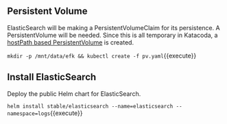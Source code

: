## Persistent Volume ##

ElasticSearch will be making a PersistentVolumeClaim for its persistence. A PersistentVolume will be needed. Since this is all temporary in Katacoda, a [hostPath based PersistentVolume](https://kubernetes.io/docs/tasks/configure-pod-container/configure-persistent-volume-storage/#create-a-persistentvolume) is created.

`mkdir -p /mnt/data/efk && kubectl create -f pv.yaml`{{execute}}

## Install ElasticSearch ##

Deploy the public Helm chart for ElasticSearch.

`helm install stable/elasticsearch --name=elasticsearch --namespace=logs`{{execute}}
